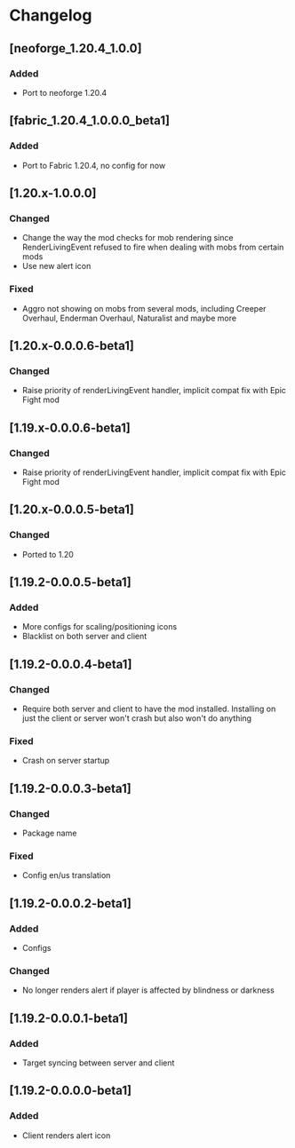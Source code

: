 # Changelog

## [neoforge_1.20.4_1.0.0]

### Added

- Port to neoforge 1.20.4

## [fabric_1.20.4_1.0.0.0_beta1]

### Added

- Port to Fabric 1.20.4, no config for now

## [1.20.x-1.0.0.0]

### Changed

- Change the way the mod checks for mob rendering since RenderLivingEvent refused to fire when dealing with mobs from 
certain mods
- Use new alert icon

### Fixed

- Aggro not showing on mobs from several mods, including Creeper Overhaul, Enderman Overhaul, Naturalist and maybe more

## [1.20.x-0.0.0.6-beta1]

### Changed

- Raise priority of renderLivingEvent handler, implicit compat fix with Epic Fight mod

## [1.19.x-0.0.0.6-beta1]

### Changed

- Raise priority of renderLivingEvent handler, implicit compat fix with Epic Fight mod

## [1.20.x-0.0.0.5-beta1]

### Changed

- Ported to 1.20

## [1.19.2-0.0.0.5-beta1]

### Added

- More configs for scaling/positioning icons
- Blacklist on both server and client

## [1.19.2-0.0.0.4-beta1]

### Changed

- Require both server and client to have the mod installed. Installing on just the client or server won't crash but also won't do anything

### Fixed

- Crash on server startup

## [1.19.2-0.0.0.3-beta1]

### Changed

- Package name

### Fixed

- Config en/us translation

## [1.19.2-0.0.0.2-beta1]

### Added

- Configs

### Changed

- No longer renders alert if player is affected by blindness or darkness

## [1.19.2-0.0.0.1-beta1]

### Added

- Target syncing between server and client

## [1.19.2-0.0.0.0-beta1]

### Added

- Client renders alert icon

